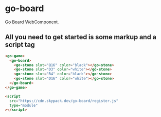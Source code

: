 # go-board

Go Board WebComponent.

## All you need to get started is some markup and a script tag

```HTML
<go-game>
  <go-board>
    <go-stone slot="Q16" color="black"></go-stone>
    <go-stone slot="D3" color="white"></go-stone>
    <go-stone slot="R4" color="black"></go-stone>
    <go-stone slot="D16" color="white"></go-stone>
  </go-board>
</go-game>

<script
  src="https://cdn.skypack.dev/go-board/register.js"
  type="module"
></script>
```
